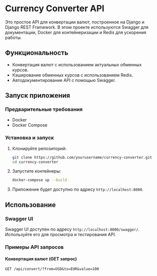 # Currency Converter API

Это простое API для конвертации валют, построенное на Django и Django REST Framework. В этом проекте используются Swagger для документации, Docker для контейнеризации и Redis для ускорения работы.

## Функциональность

- Конвертация валют с использованием актуальных обменных курсов.
- Кэширование обменных курсов с использованием Redis.
- Автодокументирование API с помощью Swagger.

## Запуск приложения

### Предварительные требования

- Docker
- Docker Compose

### Установка и запуск

1. Клонируйте репозиторий:

    ```bash
    git clone https://github.com/yourusername/currency-converter.git
    cd currency-converter
    ```

2. Запустите контейнеры:

    ```bash
    docker-compose up --build
    ```

3. Приложение будет доступно по адресу `http://localhost:8000`.

## Использование

### Swagger UI

Swagger UI доступен по адресу `http://localhost:8000/swagger/`. Используйте его для просмотра и тестирования API.

### Примеры API запросов

#### Конвертация валют (GET запрос)

```http
GET /api/convert/?from=USD&to=EUR&value=100